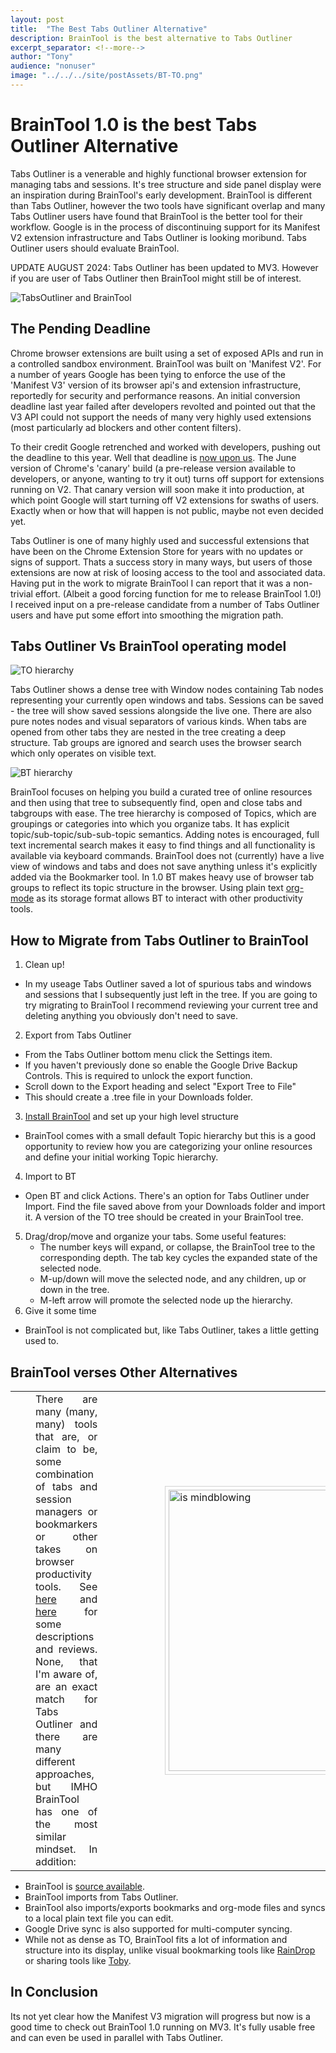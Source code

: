 ```yaml
---
layout: post
title:  "The Best Tabs Outliner Alternative"
description: BrainTool is the best alternative to Tabs Outliner
excerpt_separator: <!--more-->
author: "Tony"
audience: "nonuser"
image: "../../../site/postAssets/BT-TO.png"
---
```

# BrainTool 1.0 is the best Tabs Outliner Alternative
<!--start-->
Tabs Outliner is a venerable and highly functional browser extension for managing tabs and sessions. It's tree structure and side panel display were an inspiration during BrainTool's early development. BrainTool is different than Tabs Outliner, however the two tools have significant overlap and many Tabs Outliner users have found that BrainTool is the better tool for their workflow. Google is in the process of discontinuing support for its Manifest V2 extension infrastructure and Tabs Outliner is looking moribund. Tabs Outliner users should evaluate BrainTool. 
 <!--end-->
 
 UPDATE AUGUST 2024: Tabs Outliner has been updated to MV3. However if you are user of Tabs Outliner then BrainTool might still be of interest.
 
![TabsOutliner and BrainTool](../../../site/postAssets/BT-TO.png)
## The Pending Deadline
Chrome browser extensions are built using a set of exposed APIs and run in a controlled sandbox environment. BrainTool was built on 'Manifest V2'. For a number of years Google has been tying to enforce the use of the 'Manifest V3' version of its browser api's and extension infrastructure, reportedly for security and performance reasons. An initial conversion deadline last year failed after developers revolted and pointed out that the V3 API could not support the needs of many very highly used extensions (most particularly ad blockers and other content filters).

To their credit Google retrenched and worked with developers, pushing out the deadline to this year. Well that deadline is [now upon us](https://www.theverge.com/2024/5/30/24168057/google-chrome-extension-change-manifest-v3-ad-blockers). The June version of Chrome's 'canary' build (a pre-release version available to developers, or anyone, wanting to try it out) turns off support for extensions running on V2. That canary version will soon make it into production, at which point Google will start turning off V2 extensions for swaths of users. Exactly when or how that will happen is not public, maybe not even decided yet. 

Tabs Outliner is one of many highly used and successful extensions that have been on the Chrome Extension Store for years with no updates or signs of support. Thats a success story in many ways, but users of those extensions are now at risk of loosing access to the tool and associated data. Having put in the work to migrate BrainTool I can report that it was a non-trivial effort. (Albeit a good forcing function for me to release BrainTool 1.0!) I received input on a pre-release candidate from a number of Tabs Outliner users and have put some effort into smoothing the migration path.

## Tabs Outliner Vs BrainTool operating model
![TO hierarchy](../../../site/postAssets/TO-hierarchy.png)

Tabs Outliner shows a dense tree with Window nodes containing Tab nodes representing your currently open windows and tabs. Sessions can be saved - the tree will show saved sessions alongside the live one. There are also pure notes nodes and visual separators of various kinds. When tabs are opened from other tabs they are nested in the tree creating a deep structure. Tab groups are ignored and search uses the browser search which only operates on visible text.

![BT hierarchy](../../../site/postAssets/BT-Hierarchy.png)

BrainTool focuses on helping you build a curated tree of online resources and then using that tree to subsequently find, open and close tabs and tabgroups with ease. The tree hierarchy is composed of Topics, which are groupings or categories into which you organize tabs. It has explicit topic/sub-topic/sub-sub-topic semantics. Adding notes is encouraged, full text incremental search makes it easy to find things and all functionality is available via keyboard commands. BrainTool does not (currently) have a live view of windows and tabs and does not save anything unless it's explicitly added via the Bookmarker tool. In 1.0 BT makes heavy use of browser tab groups to reflect its topic structure in the browser. Using plain text [org-mode](https://orgmode.org) as its storage format allows BT to interact with other productivity tools.  

## How to Migrate from Tabs Outliner to BrainTool

1. Clean up!
- In my useage Tabs Outliner saved a lot of spurious tabs and windows and sessions that I subsequently just left in the tree. If you are going to try migrating to BrainTool I recommend reviewing your current tree and deleting anything you obviously don't need to save. 

2. Export from Tabs Outliner
- From the Tabs Outliner bottom menu click the Settings item.
- If you haven't previously done so enable the Google Drive Backup Controls. This is required to unlock the export function. 
- Scroll down to the Export heading and select "Export Tree to File"
- This should create a <date>.tree file in your Downloads folder.
3. [Install BrainTool](https://chromewebstore.google.com/detail/braintool-beyond-bookmark/fialfmcgpibjgdoeodaondepigiiddio) and set up your high level structure
- BrainTool comes with a small default Topic hierarchy but this is a good opportunity to review how you are categorizing your online resources and define your initial working Topic hierarchy. 
4. Import to BT
- Open BT and click Actions. There's an option for Tabs Outliner under Import. Find the file saved above from your Downloads folder and import it. A version of the TO tree should be created in your BrainTool tree.
5. Drag/drop/move and organize your tabs. Some useful features:
   - The number keys will expand, or collapse, the BrainTool tree to the corresponding depth. The tab key cycles the expanded state of the selected node.
   - M-up/down will move the selected node, and any children, up or down in the tree.
   - M-left arrow will promote the selected node up the hierarchy.
6. Give it some time 
- BrainTool is not complicated but, like Tabs Outliner, takes a little getting used to. 

## BrainTool verses Other Alternatives

<table><tr><td style="width: 50%; border:none; padding-left: 40px; padding-right: 100px; text-align: justify;">
There are many (many, many) tools that are, or claim to be, some combination of tabs and session managers or bookmarkers or other takes on browser productivity tools. See <a href="https://braintool.org/2022/03/10/Five-tools-for-browser-productivity.html">here</a> and <a href="https://alternativeto.net/software/tabs-outliner">here</a> for some descriptions and reviews. None, that I'm aware of, are an exact match for Tabs Outliner and there are many different approaches, but IMHO BrainTool has one of the most similar mindset. In addition: 
</td><td style="border:none">
<img src="../../../site/postAssets/Five Tools/meme.png" alt="is mindblowing" style="height: 450px; border:solid; border-color: lightgrey; border-width: 1px; padding: 5px">
</td></tr></table>

 - BrainTool is [source available](https://github.com/tconfrey/BrainTool).
 - BrainTool imports from Tabs Outliner.
 - BrainTool also imports/exports bookmarks and org-mode files and syncs to a local plain text file you can edit. 
 - Google Drive sync is also supported for multi-computer syncing.
 - While not as dense as TO, BrainTool fits a lot of information and structure into its display, unlike visual bookmarking tools like [RainDrop](https://raindrop.io) or sharing tools like [Toby](https://www.gettoby.com/).
 
## In Conclusion
Its not yet clear how the Manifest V3 migration will progress but now is a good time to check out BrainTool 1.0 running on MV3. It's fully usable free and can even be used in parallel with Tabs Outliner. 
